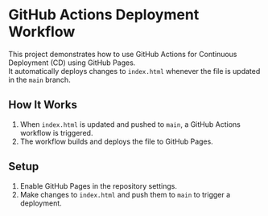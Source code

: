 # GitHub Actions Deployment Workflow

This project demonstrates how to use GitHub Actions for Continuous Deployment (CD) using GitHub Pages.  
It automatically deploys changes to `index.html` whenever the file is updated in the `main` branch.

## How It Works

1. When `index.html` is updated and pushed to `main`, a GitHub Actions workflow is triggered.
2. The workflow builds and deploys the file to GitHub Pages.

## Setup

1. Enable GitHub Pages in the repository settings.
2. Make changes to `index.html` and push them to `main` to trigger a deployment.

